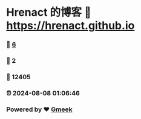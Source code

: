 # Hrenact 的博客 :link: https://hrenact.github.io 
### :page_facing_up: [6](https://hrenact.github.io/tag.html) 
### :speech_balloon: 2 
### :hibiscus: 12405 
### :alarm_clock: 2024-08-08 01:06:46 
### Powered by :heart: [Gmeek](https://github.com/Meekdai/Gmeek)
